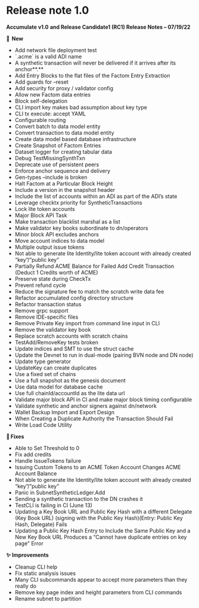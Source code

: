# Release note 1.0



**Accumulate v1.0** **and Release Candidate1 (RC1) Release Notes – 07/19/22**&#x20;

**🚀  New** &#x20;

* Add network file deployment test&#x20;
* \`.acme\` is a valid ADI name&#x20;
* A synthetic transaction will never be delivered if it arrives after its anchor**.**&#x20;
* Add Entry Blocks to the flat files of the Factom Entry Extraction&#x20;
* Add guards for –reset&#x20;
* Add security for proxy / validator config&#x20;
* Allow new Factom data entries&#x20;
* Block self-delegation&#x20;
* CLI import key makes bad assumption about key type&#x20;
* CLI tx execute: accept YAML&#x20;
* Configurable routing&#x20;
* Convert batch to data model entity&#x20;
* Convert transaction to data model entity&#x20;
* Create data model based database infrastructure&#x20;
* Create Snapshot of Factom Entries&#x20;
* Dataset logger for creating tabular data&#x20;
* Debug TestMissingSynthTxn&#x20;
* Deprecate use of persistent peers&#x20;
* Enforce anchor sequence and delivery&#x20;
* Gen-types –include is broken&#x20;
* Halt Factom at a Particular Block Height&#x20;
* Include a version in the snapshot header&#x20;
* Include the list of accounts within an ADI as part of the ADI’s state&#x20;
* Leverage checktx priority for SyntheticTransactions&#x20;
* Lock lite token accounts&#x20;
* Major Block API Task&#x20;
* Make transaction blacklist marshal as a list&#x20;
* Make validator key books subordinate to dn/operators&#x20;
* Minor block API excludes anchors&#x20;
* Move account indices to data model&#x20;
* Multiple output issue tokens&#x20;
* Not able to generate lite Identity/lite token account with already created “key”/”public key”&#x20;
* Partially Refund ACME Balance for Failed Add Credit Transaction (Deduct 1 Credits worth of ACME)&#x20;
* Preserve state during CheckTx&#x20;
* Prevent refund cycle&#x20;
* Reduce the signature fee to match the scratch write data fee&#x20;
* Refactor accumulated config directory structure&#x20;
* Refactor transaction status&#x20;
* Remove grpc support &#x20;
* Remove IDE-specific files&#x20;
* Remove Private Key import from command line input in CLI&#x20;
* Remove the validator key book&#x20;
* Replace scratch accounts with scratch chains&#x20;
* TestAdd/RemoveKey tests broken&#x20;
* Update indices and SMT to use the struct cache&#x20;
* Update the Devnet to run in dual-mode (pairing BVN node and DN node)&#x20;
* Update type generator&#x20;
* UpdateKey can create duplicates&#x20;
* Use a fixed set of chains&#x20;
* Use a full snapshot as the genesis document&#x20;
* Use data model for database cache&#x20;
* Use full chainId/accountId as the lite data url&#x20;
* Validate major block API in CI and make major block timing configurable&#x20;
* Validate synthetic and anchor signers against dn/network&#x20;
* Wallet Backup Import and Export Design&#x20;
* When Creating a Duplicate Authority the Transaction Should Fail&#x20;
* Write Load Code Utility&#x20;

🔧 **Fixes**&#x20;

* Able to Set Threshold to 0&#x20;
* Fix add credits&#x20;
* Handle IssueTokens failure&#x20;
* Issuing Custom Tokens to an ACME Token Account Changes ACME Account Balance&#x20;
* Not able to generate lite Identity/lite token account with already created “key”/”public key”&#x20;
* Panic in SubnetSyntheticLedger.Add&#x20;
* Sending a synthetic transaction to the DN crashes it&#x20;
* TestCLI is failing in CI (June 13)&#x20;
* Updating a Key Book URL and Public Key Hash with a different Delegate (Key Book URL) (signing with the Public Key Hash)(Entry: Public Key Hash, Delegate) Fails&#x20;
* Updating a Public Key Hash Entry to Include the Same Public Key and a New Key Book URL Produces a “Cannot have duplicate entries on key page” Error&#x20;

**✨** **Improvements** &#x20;

* Cleanup CLI help&#x20;
* Fix static analysis issues&#x20;
* Many CLI subcommands appear to accept more parameters than they really do&#x20;
* Remove key page index and height parameters from CLI commands&#x20;
* Rename subnet to partition&#x20;
